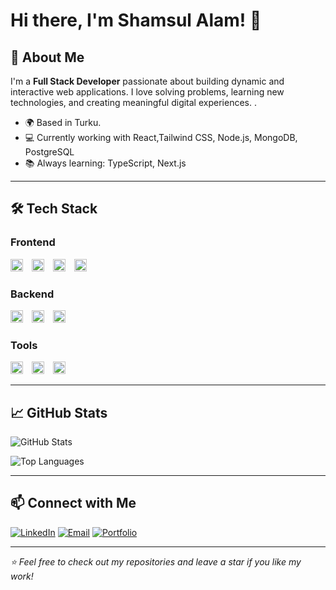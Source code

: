 # Hi there, I'm Shamsul Alam! 👋



## 🚀 About Me

I'm a **Full Stack Developer** passionate about building dynamic and interactive web applications. I love solving problems, learning new technologies, and creating meaningful digital experiences.
.
- 🌍 Based in Turku.
- 💻 Currently working with React,Tailwind CSS, Node.js, MongoDB, PostgreSQL
- 📚 Always learning: TypeScript, Next.js


---

## 🛠️ Tech Stack

### Frontend
<p>
<img src="https://cdn.jsdelivr.net/gh/devicons/devicon/icons/html5/html5-original.svg" alt="HTML5" width="20" height="20" style="margin-right: 10px;"/>
<img src="https://cdn.jsdelivr.net/gh/devicons/devicon/icons/css3/css3-original.svg" alt="CSS3" width="20" height="20" style="margin-right: 10px;"/>
<img src="https://cdn.jsdelivr.net/gh/devicons/devicon/icons/javascript/javascript-original.svg" alt="JavaScript" width="20" height="20" style="margin-right: 10px;"/>
<img src="https://cdn.jsdelivr.net/gh/devicons/devicon/icons/react/react-original.svg" alt="React" width="20" height="20" style="margin-right: 10px;"/>
</p>

### Backend
<p>
<img src="https://cdn.jsdelivr.net/gh/devicons/devicon/icons/nodejs/nodejs-original.svg" alt="Node.js" width="20" height="20" style="margin-right: 10px;"/>
<img src="https://img.icons8.com/?size=100&id=WNoJgbzDr3i2&format=png&color=000000" alt="Express" width="20" height="20" style="margin-right: 10px;"/>
<img src="https://cdn.jsdelivr.net/gh/devicons/devicon/icons/mongodb/mongodb-original.svg" alt="MongoDB" width="20" height="20" style="margin-right: 10px;"/>
</p>

### Tools
<p>
<img src="https://cdn.jsdelivr.net/gh/devicons/devicon/icons/git/git-original.svg" alt="Git" width="20" height="20" style="margin-right: 10px;"/>
<img src="https://cdn.jsdelivr.net/gh/devicons/devicon/icons/github/github-original.svg" alt="GitHub" width="20" height="20" style="margin-right: 10px;"/>
<img src="https://cdn.jsdelivr.net/gh/devicons/devicon/icons/vscode/vscode-original.svg" alt="Visual Studio Code" width="20" height="20" style="margin-right: 10px;"/>
</p>

---

## 📈 GitHub Stats

![GitHub Stats](https://github-readme-stats.vercel.app/api?username=sajal9922&show_icons=true&theme=radical)

![Top Languages](https://github-readme-stats.vercel.app/api/top-langs/?username=sajal9922&layout=compact&theme=radical)

---



## 📫 Connect with Me

[![LinkedIn](https://img.shields.io/badge/-LinkedIn-blue?style=flat-square&logo=linkedin&logoColor=white)](www.linkedin.com/in/shamsul-alam-bb3726322)
[![Email](https://img.shields.io/badge/-Email-D14836?style=flat-square&logo=gmail&logoColor=white)](mailto:shamsul.alam@smalam.com)
[![Portfolio](https://img.shields.io/badge/-Portfolio-000000?style=flat-square&logo=web&logoColor=white)](https://www.smalam.com)

---

_⭐️ Feel free to check out my repositories and leave a star if you like my work!_


